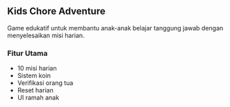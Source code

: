 ## Kids Chore Adventure

Game edukatif untuk membantu anak-anak belajar tanggung jawab dengan menyelesaikan misi harian.

### Fitur Utama
- 10 misi harian
- Sistem koin
- Verifikasi orang tua
- Reset harian
- UI ramah anak
